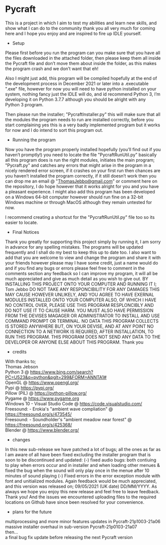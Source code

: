 # Pycraft

This is a project in which I aim to test my abilities and learn new skills, and show what I can do to the community thank you all very much for coming here and I hope you enjoy and are inspired to fire up IDLE yourself.

 - Setup

Please first before you run the program can you make sure that you have all the files downloaded in the attached folder, then please keep them all inside the Pycraft file and don’t move them about inside the folder, as this makes the program crash and we don’t want that eh!

Also I might just add, this program will be compiled hopefully at the end of the development process in December 2021 or later into a .executable ".exe" file, however for now you will need to have python installed on your system, nothing fancy just the IDLE will do, and id recommend Python 3, I’m developing it on Python 3.7.7 although you should be alright with any Python 3 program.

Then please run the installer; "PycraftInstaller.py" this will make sure that all the modules the program needs to run are installed correctly, before you start complaining yes this is a very badly implemented program but it works for now and I do intend to sort this program out.

 - Running the program

Now you have the program properly installed hopefully (you’ll find out if you haven’t promptly!) you need to locate the file "PycraftRunUtil.py" basically all this program does is run the right modules, initiates the main program; "Pycraft.py" and catches any errors that might arise in the program in a nicely rendered error screen, if it crashes on your first run then chances are you haven’t installed the program correctly, if it still doesn’t work then you can drop me an email @ "ThomasJebbo@gmail.com" or comment here on the repository, I do hope however that it works alright for you and you have a pleasant experience. I might also add this program has been developed on a Windows 64-bit computer however should run fine on a 32-bit Windows machine or through MacOS although they remain untested for now. 

I recommend creating a shortcut for the "PycraftRunUtil.py" file too so its easier to locate.

 - Final Notices

Thank you greatly for supporting this project simply by running it, I am sorry in advance for any spelling mistakes. The programs will be updated frequently and I shall do my best to keep this up to date too. I also want to add that you are welcome to view and change the program and share it with your friends however please may I have some credit, just a name would do and if you find any bugs or errors please feel free to comment in the comments section any feedback so I can improve my program, it will all be much appreciated and give as much detail as you wish to give out. BY INSTALLING THIS PROJECT ONTO YOUR COMPUTER AND RUNNING IT I; Tom Jebbo DO NOT TAKE ANY RESPONCIBILITY FOR ANY DAMAGES THIS MAY CAUSE HOWEVER UNLIKELY, AND YOU AGREE TO HAVE EXERNAL MODULES INSTALLED ONTO YOUR COMPUTER ALSO, OF WHICH I HAVE NO CONTROL OVER, PLEASE USE THIS PROGRAM RESPLONCIBLY AND DO NOT USE IT TO CAUSE HARM. YOU MUST ALSO HAVE PERMISSION FROM THE DEVISES MAGAGER OR ADMINISTRATOR TO INSTALL AND USE COMMAND PROMPT OR TERMINAL. NO DATA THIS PROGRAM COLLECTS IS STORED ANYWHERE BUT, ON YOUR DEVISE, AND AT ANY POINT NO CONNECTION TO A NETWORK IS REQUIRED, AFTER INSTALLATION, TO RUN THIS PROGRAM. THIS PROGRAM DOES NOT SEND ANY DATA TO THE DEVELOPER OR ANYONE ELSE ABOUT THIS PROGRAM. Thank you

- credits

With thanks to; <br />
Thomas Jebson <br />
Python 3 @ https://www.bing.com/search?PC=U523&q=python&pglt=299&FORM=ANNTA1# <br />
OpenGL @ https://www.opengl.org/ <br />
Pypi @ https://pypi.org/ <br />
Pillow (PIL) @ https://python-pillow.org/ <br />
Pygame @ https://www.pygame.org <br />
Windows 10 - Visual Studio Code @ https://code.visualstudio.com/ <br />
Freesound: - Erokia's "ambient wave compliation" @ https://freesound.org/s/473545/ <br />
Freesound: - Soundholder's "ambient meadow near forest" @ https://freesound.org/s/425368/ <br />
Blender @ https://www.blender.org/ <br />

- changes

In this new sub-release we have patched a lot of bugs; all the ones as far as I am aware of all have been fixed excluding the installer program that is soon to be discontinued and updated: (-) fixed audio bugs: both contiuing to play when errors occur and in installer and when loading other menues & fixed the bug when the sound will only play once in the menue after 10 minutes of sound playing (-) Fixed errors in the error exception module with font and unitialized modules. Again feedback would be much appreciated, and this version was released on; 09/05/2021 (UK date) DD/MM/YYYY. As always we hope you enjoy this new release and feel free to leave feedback. Thank you! And the issues we encountered uploading files to the required locations on Github have since been resolved for your convenience.

- plans for the future

multiprocessing and more minor features updates in Pycraft-21p1003-21a06 <br />
massive installer overhaul in sub-version Pycraft-21p0103-21a07<br />
then... <br />
a final bug fix update before releasing the next Pycraft version <br />
